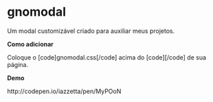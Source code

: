 # gnomodal
Um modal customizável criado para auxiliar meus projetos.

<b>Como adicionar</b><br>
<p>Coloque o [code]gnomodal.css[/code] acima do [code]</head>[/code] de sua página.</p>

<b>Demo</b>
<p>http://codepen.io/iazzetta/pen/MyPOoN</p>
